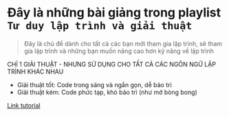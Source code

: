# Đây là những bài giảng trong playlist `Tư duy lập trình và giải thuật`

> Đây là chủ đề dành cho tất cả các bạn mới tham gia lập trình, sẽ tham gia lập trình và những bạn muốn nâng cao hơn kỹ năng về lập trình

CHỈ 1 GIẢI THUẬT - NHƯNG SỬ DỤNG CHO TẤT CẢ CÁC NGÔN NGỮ LẬP TRÌNH KHÁC NHAU

- Giải thuật tốt: Code trong sáng và ngắn gọn, dễ bảo trì
- Giải thuật kém: Code phức tạp, khó bảo trì (như mớ bòng bong)

[Link tutorial](https://bom.so/CU9GcZ)
